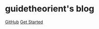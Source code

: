 # guidetheorient's blog

<!-- > guidetheorient的个人博客. -->

<!-- * Simple and lightweight (~12kb gzipped) -->
<!-- * Multiple themes -->
<!-- * Not build static html files -->

[GitHub](https://github.com/docsifyjs/docsify/)
[Get Started](#quick-start)